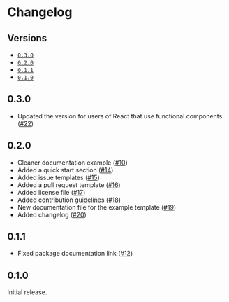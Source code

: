 # Changelog

## Versions

- [`0.3.0`](#030)
- [`0.2.0`](#020)
- [`0.1.1`](#011)
- [`0.1.0`](#010)

## 0.3.0

- Updated the version for users of React that use functional components ([#22](https://github.com/aminnairi/react-switch/pull/22))

## 0.2.0

- Cleaner documentation example ([#10](https://github.com/aminnairi/react-switch/pull/10))
- Added a quick start section ([#14](https://github.com/aminnairi/react-switch/pull/14))
- Added issue templates ([#15](https://github.com/aminnairi/react-switch/pull/15))
- Added a pull request template ([#16](https://github.com/aminnairi/react-switch/pull/16))
- Added license file ([#17](https://github.com/aminnairi/react-switch/pull/17))
- Added contribution guidelines ([#18](https://github.com/aminnairi/react-switch/pull/18))
- New documentation file for the example template ([#19](https://github.com/aminnairi/react-switch/pull/19))
- Added changelog ([#20](https://github.com/aminnairi/react-switch/pull/20))

## 0.1.1

- Fixed package documentation link ([#12](https://github.com/aminnairi/react-switch/pull/12))

## 0.1.0

Initial release.
